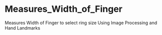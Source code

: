 # Measures_Width_of_Finger
Measures Width of Finger to select ring size Using Image Processing and Hand Landmarks
